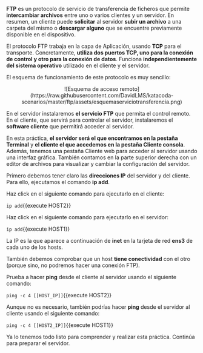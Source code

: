 **FTP** es un protocolo de servicio de transferencia de ficheros que permite **intercambiar archivos** entre uno o varios clientes y un servidor. En resumen, un cliente puede **solicitar** al servidor **subir un archivo** a una carpeta del mismo o **descargar alguno** que se encuentre previamente disponible en el dispositivo.

El protocolo FTP trabaja en la capa de Aplicación, usando **TCP** para el transporte. Concretamente, **utiliza dos puertos TCP, uno para la conexión de control y otro para la conexión de datos**. Funciona **independientemente del sistema operativo** utilizado en el cliente y el servidor.

El esquema de funcionamiento de este protocolo es muy sencillo:

<center>![Esquema de acceso remoto](https://raw.githubusercontent.com/DavidLMS/katacoda-scenarios/master/ftp/assets/esquemaserviciotransferencia.png)</center>

En el servidor instalaremos **el servicio FTP** que permita el control remoto. En el cliente, que servirá para controlar el servidor, instalaremos el **software cliente** que permitirá acceder al servidor.

En esta práctica, **el servidor será el que encontramos en la pestaña Terminal** y **el cliente el que accedemos en la pestaña Cliente consola**. Además, tenemos una pestaña Cliente web para acceder al servidor usando una interfaz gráfica. También contamos en la parte superior derecha con un editor de archivos para visualizar y cambiar la configuración del servidor.

Primero debemos tener claro las **direcciones IP** del servidor y del cliente. Para ello, ejecutamos el comando **ip add**.

Haz click en el siguiente comando para ejecutarlo en el cliente:

`ip add`{{execute HOST2}}

Haz click en el siguiente comando para ejecutarlo en el servidor:

`ip add`{{execute HOST1}}

La IP es la que aparece a continuación de **inet** en la tarjeta de red **ens3** de cada uno de los hosts.

También debemos comprobar que un host **tiene conectividad** con el otro (porque sino, no podremos hacer una conexión FTP).

Prueba a hacer **ping** desde el cliente al servidor usando el siguiente comando:

`ping -c 4 [[HOST_IP]]`{{execute HOST2}}

Aunque no es necesario, también podrías hacer **ping** desde el servidor al cliente usando el siguiente comando:

`ping -c 4 [[HOST2_IP]]`{{execute HOST1}}

Ya lo tenemos todo listo para comprender y realizar esta práctica. Continúa para preparar el servidor.